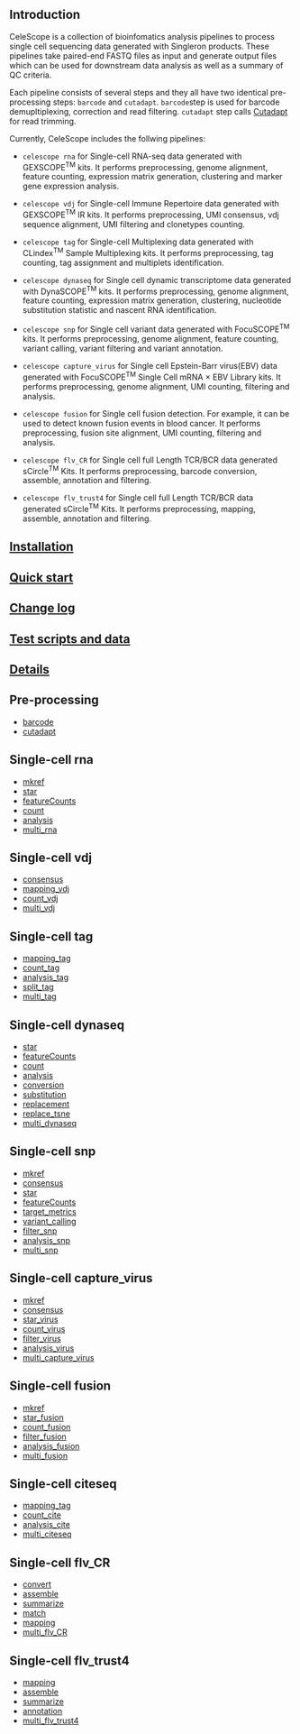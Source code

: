 ## Introduction
CeleScope is a collection of bioinfomatics analysis pipelines to process single cell sequencing data generated with Singleron products. These pipelines take paired-end FASTQ files as input and generate output files which can be used for downstream data analysis as well as a summary of QC criteria.

Each pipeline consists of several steps and they all have two identical pre-processing steps: `barcode` and `cutadapt`. `barcode`step is used for barcode demupltiplexing, correction and read filtering. `cutadapt` step calls [Cutadapt](https://cutadapt.readthedocs.io/en/stable/) for read trimming.

Currently, CeleScope includes the follwing pipelines:

- `celescope rna` for Single-cell RNA-seq data generated with GEXSCOPE<sup>TM</sup> kits. It performs preprocessing, genome alignment, feature counting, expression matrix generation, clustering and marker gene expression analysis.

- `celescope vdj` for Single-cell Immune Repertoire data generated with GEXSCOPE<sup>TM</sup> IR kits. It performs preprocessing, UMI consensus, vdj sequence alignment, UMI filtering and clonetypes counting.

- `celescope tag` for Single-cell Multiplexing data generated with CLindex<sup>TM</sup> Sample Multiplexing kits. It performs preprocessing, tag counting, tag assignment and multiplets identification.

- `celescope dynaseq` for Single cell dynamic transcriptome data generated with DynaSCOPE<sup>TM</sup> kits. It performs preprocessing, genome alignment, feature counting, expression matrix generation, clustering, nucleotide substitution statistic and nascent RNA identification.

- `celescope snp` for Single cell variant data generated with FocuSCOPE<sup>TM</sup> kits. It performs preprocessing, genome alignment, feature counting, variant calling, variant filtering and variant annotation.

- `celescope capture_virus` for Single cell Epstein-Barr virus(EBV) data generated with FocuSCOPE<sup>TM</sup> Single Cell mRNA × EBV Library  kits. It performs preprocessing, genome alignment, UMI counting, filtering and analysis.

- `celescope fusion` for Single cell fusion detection. For example, it can be used to detect known fusion events in blood cancer. It performs preprocessing, fusion site alignment, UMI counting, filtering and analysis.

- `celescope flv_CR` for Single cell full Length TCR/BCR data generated sCircle<sup>TM</sup> Kits. It performs preprocessing, barcode conversion, assemble, annotation and filtering.

- `celescope flv_trust4` for Single cell full Length TCR/BCR data generated sCircle<sup>TM</sup> Kits. It performs preprocessing, mapping, assemble, annotation and filtering.

## [Installation](installation.md)

## [Quick start](quick_start.md)

## [Change log](CHANGELOG.md)

## [Test scripts and data](https://github.com/singleron-RD/celescope_test_script)

## [Details](details.md)

## Pre-processing

- [barcode](tools/barcode.md)
- [cutadapt](tools/cutadapt.md)
## Single-cell rna
- [mkref](rna/mkref.md)
- [star](rna/star.md)
- [featureCounts](tools/featureCounts.md)
- [count](tools/count.md)
- [analysis](rna/analysis.md)
- [multi_rna](rna/multi_rna.md)
## Single-cell vdj
- [consensus](tools/consensus.md)
- [mapping_vdj](vdj/mapping_vdj.md)
- [count_vdj](vdj/count_vdj.md)
- [multi_vdj](vdj/multi_vdj.md)
## Single-cell tag
- [mapping_tag](tag/mapping_tag.md)
- [count_tag](tag/count_tag.md)
- [analysis_tag](tag/analysis_tag.md)
- [split_tag](tag/split_tag.md)
- [multi_tag](tag/multi_tag.md)
## Single-cell dynaseq
- [star](rna/star.md)
- [featureCounts](tools/featureCounts.md)
- [count](tools/count.md)
- [analysis](rna/analysis.md)
- [conversion](dynaseq/conversion.md)
- [substitution](dynaseq/substitution.md)
- [replacement](dynaseq/replacement.md)
- [replace_tsne](dynaseq/replace_tsne.md)
- [multi_dynaseq](dynaseq/multi_dynaseq.md)
## Single-cell snp
- [mkref](snp/mkref.md)
- [consensus](tools/consensus.md)
- [star](rna/star.md)
- [featureCounts](tools/featureCounts.md)
- [target_metrics](tools/target_metrics.md)
- [variant_calling](snp/variant_calling.md)
- [filter_snp](snp/filter_snp.md)
- [analysis_snp](snp/analysis_snp.md)
- [multi_snp](snp/multi_snp.md)
## Single-cell capture_virus
- [mkref](capture_virus/mkref.md)
- [consensus](tools/consensus.md)
- [star_virus](rna_virus/star_virus.md)
- [count_virus](capture_virus/count_virus.md)
- [filter_virus](capture_virus/filter_virus.md)
- [analysis_virus](capture_virus/analysis_virus.md)
- [multi_capture_virus](capture_virus/multi_capture_virus.md)
## Single-cell fusion
- [mkref](fusion/mkref.md)
- [star_fusion](fusion/star_fusion.md)
- [count_fusion](fusion/count_fusion.md)
- [filter_fusion](fusion/filter_fusion.md)
- [analysis_fusion](fusion/analysis_fusion.md)
- [multi_fusion](fusion/multi_fusion.md)
## Single-cell citeseq
- [mapping_tag](citeseq/mapping_tag.md)
- [count_cite](citeseq/count_cite.md)
- [analysis_cite](citeseq/analysis_cite.md)
- [multi_citeseq](citeseq/multi_citeseq.md)
## Single-cell flv_CR
- [convert](flv_CR/convert.md)
- [assemble](flv_CR/assemble.md)
- [summarize](flv_CR/summarize.md)
- [match](flv_CR/match.md)
- [mapping](flv_CR/mapping.md)
- [multi_flv_CR](flv_CR/multi_flv_CR.md)
## Single-cell flv_trust4
- [mapping](flv_trust4/mapping.md)
- [assemble](flv_trust4/assemble.md)
- [summarize](flv_trust4/summarize.md)
- [annotation](flv_trust4/annotation.md)
- [multi_flv_trust4](flv_trust4/multi_flv_trust4.md)
